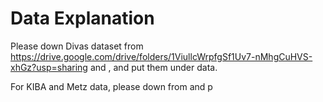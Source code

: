 # Data Explanation

Please down Divas dataset from https://drive.google.com/drive/folders/1ViullcWrpfgSf1Uv7-nMhgCuHVS-xhGz?usp=sharing and 
, and put them under data.


For KIBA and Metz data, please down from 
and p




